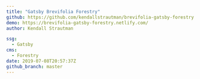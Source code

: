 ```yaml
---
title: "Gatsby Brevifolia Forestry"
github: https://github.com/kendallstrautman/brevifolia-gatsby-forestry
demo: https://brevifolia-gatsby-forestry.netlify.com/
author: Kendall Strautman

ssg:
  - Gatsby
cms:
  - Forestry
date: 2019-07-08T20:57:37Z
github_branch: master
---
```

